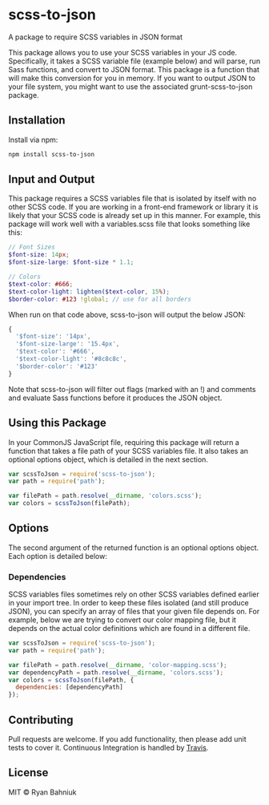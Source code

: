 # scss-to-json
A package to require SCSS variables in JSON format

This package allows you to use your SCSS variables in your JS code. Specifically, it takes a SCSS variable file (example below) and will parse, run Sass functions, and convert to JSON format. This package is a function that will make this conversion for you in memory. If you want to output JSON to your file system, you might want to use the associated grunt-scss-to-json package.

## Installation

Install via npm:

 ```sh
npm install scss-to-json
 ```

## Input and Output

This package requires a SCSS variables file that is isolated by itself with no other SCSS code. If you are working in a front-end framework or library it is likely that your SCSS code is already set up in this manner. For example, this package will work well with a variables.scss file that looks something like this:

```scss
// Font Sizes
$font-size: 14px;
$font-size-large: $font-size * 1.1;

// Colors
$text-color: #666;
$text-color-light: lighten($text-color, 15%);
$border-color: #123 !global; // use for all borders
```

When run on that code above, scss-to-json will output the below JSON:

```js
{
  '$font-size': '14px',
  '$font-size-large': '15.4px',
  '$text-color': '#666',
  '$text-color-light': '#8c8c8c',
  '$border-color': '#123'
}
```

Note that scss-to-json will filter out flags (marked with an !) and comments and evaluate Sass functions before it produces the JSON object.

## Using this Package

In your CommonJS JavaScript file, requiring this package will return a function that takes a file path of your SCSS variables file. It also takes an optional options object, which is detailed in the next section.

```js
var scssToJson = require('scss-to-json');
var path = require('path');

var filePath = path.resolve(__dirname, 'colors.scss');
var colors = scssToJson(filePath);
```

## Options

The second argument of the returned function is an optional options object. Each option is detailed below:

### Dependencies

SCSS variables files sometimes rely on other SCSS variables defined earlier in your import tree. In order to keep these files isolated (and still produce JSON), you can specify an array of files that your given file depends on. For example, below we are trying to convert our color mapping file, but it depends on the actual color definitions which are found in a different file.

```js
var scssToJson = require('scss-to-json');
var path = require('path');

var filePath = path.resolve(__dirname, 'color-mapping.scss');
var dependencyPath = path.resolve(__dirname, 'colors.scss');
var colors = scssToJson(filePath, {
  dependencies: [dependencyPath]
});
```

## Contributing

Pull requests are welcome. If you add functionality, then please add unit tests
to cover it. Continuous Integration is handled by [Travis](https://travis-ci.org/ryanbahniuk/scss-to-json "Travis").

## License

MIT © Ryan Bahniuk

[ci]:      https://travis-ci.org/ryanbahniuk/sassaby
[npm]:     https://www.npmjs.com/package/sassaby